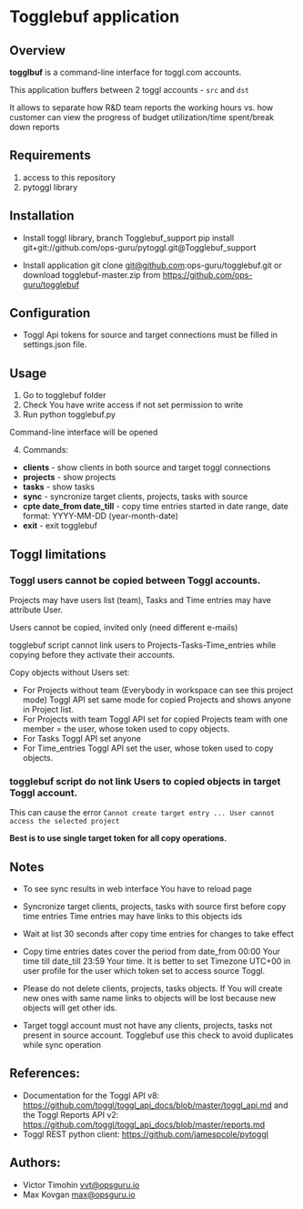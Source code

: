 # Togglebuf application

## Overview

**togglbuf** is a command-line interface for toggl.com accounts.

This application buffers between 2 toggl accounts - `src` and `dst`

It allows to separate how R&D team reports the working hours vs. how customer can view the progress of budget utilization/time spent/break down reports


## Requirements

1. access to this repository
2. pytoggl library


## Installation

* Install toggl library, branch Togglebuf_support
pip install git+git://github.com/ops-guru/pytoggl.git@Togglebuf_support

* Install application
git clone git@github.com:ops-guru/togglebuf.git
or
download togglebuf-master.zip from https://github.com/ops-guru/togglebuf


## Configuration

* Toggl Api tokens for source and target connections must be filled in settings.json file. 


## Usage

1. Go to togglebuf folder
2. Check You have write access if not set permission to write
3. Run python togglebuf.py

Command-line interface will be opened

4. Commands:
* **clients**                      - show clients in both source and target toggl connections
* **projects**                     - show projects
* **tasks**                        - show tasks
* **sync**                         - syncronize target clients, projects, tasks with source
* **cpte date_from date_till**     - copy time entries started in date range, date format: YYYY-MM-DD (year-month-date)
* **exit**                         - exit togglebuf

## Toggl limitations

### Toggl users cannot be copied between Toggl accounts. 

Projects may have users list (team), Tasks and Time entries may have attribute User.

Users cannot be copied, invited only (need different e-mails)

togglebuf script cannot link users to Projects-Tasks-Time_entries while copying
before they activate their accounts.

Copy objects without Users set:

* For Projects without team (Everybody in workspace can see this project mode)
Toggl API set same mode for copied Projects and shows anyone in Project list.
* For Projects with team Toggl API set for copied Projects team with one
member = the user, whose token used to copy objects.
* For Tasks Toggl API set anyone
* For Time_entries Toggl API set the user, whose token used to copy objects.

### togglebuf script do not link Users to copied objects in target Toggl account.

This can cause the error `Cannot create target entry ... User cannot access the selected project`

**Best is to use single target token for all copy operations.**

## Notes

* To see sync results in web interface You have to reload page

* Syncronize target clients, projects, tasks with source first before copy time entries
Time entries may have links to this objects ids

* Wait at list 30 seconds after copy time entries for changes to take effect

* Copy time entries dates cover the period from date_from 00:00 Your time till date_till
23:59 Your time. It is better to set Timezone UTC+00 in user profile for the user
which token set to access source Toggl.

* Please do not delete clients, projects, tasks objects. If You will create new ones
with same name links to objects will be lost because new objects will get other ids.

* Target toggl account must not have any clients, projects, tasks not present in
source account. Togglebuf use this check to avoid duplicates while sync operation

## References:

- Documentation for the Toggl API v8: <https://github.com/toggl/toggl_api_docs/blob/master/toggl_api.md>
and the Toggl Reports API v2: <https://github.com/toggl/toggl_api_docs/blob/master/reports.md>
- Toggl REST python client: <https://github.com/jamespcole/pytoggl>

## Authors:

- Victor Timohin <vvt@opsguru.io>
- Max Kovgan <max@opsguru.io>
